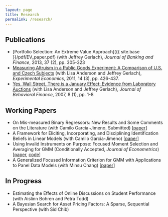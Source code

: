 ```yaml
---
layout: page
title: Research
permalink: /research/
---
```

## Publications

- [Portfolio Selection: An Extreme Value Approach]({{ site.base }}/pdf/EV_paper.pdf) (with Jeffrey Gerlach), *Journal of Banking and Finance*, 2013, 37 (2), pp. 305-323
- [Measuring Altruism in a Public Goods Experiment: A Comparison of U.S. and Czech Subjects](http://link.springer.com/article/10.1007%2Fs10683-011-9274-8) (with Lisa Anderson and Jeffrey Gerlach), *Experimental Economics*, 2011, 14 (3), pp. 426-437.
- [Yes, Wall Street, There is a January Effect: Evidence from Laboratory Auctions](http://www.tandfonline.com/doi/abs/10.1080/15427560709337012) (with Lisa Anderson and Jeffrey Gerlach), *Journal of Behavioral Finance*, 2007, 8 (1), pp. 1-8

## Working Papers

- On Mis-measured Binary Regressors: New Results and Some Comments on the Literature (with Camilo Garcia-Jimeno, Submitted) [[paper](http://ditraglia.com//pdf/DiTraglia_Garcia-Jimeno_2015b.pdf)] 
- A Framework for Eliciting, Incorporating, and Disciplining Identification Beliefs in Linear Models (with Camilo Garcia-Jimeno) [[paper](http://ditraglia.com/pdf/DiTraglia_Garcia-Jimeno.pdf)]
- Using Invalid Instruments on Purpose: Focused Moment Selection and Averaging for GMM (Conditionally Accepted, *Journal of Econometrics*) [[paper](http://ditraglia.com/pdf/DiTraglia_FMSC_2016_04_17.pdf), [code](https://github.com/fditraglia/fmsc)]
- A Generalized Focused Information Criterion for GMM with Applications to Panel Data Models (with Minsu Chang) [[paper](http://ditraglia.com/pdf/GFIC_paper.pdf)]

## In Progress
- Estimating the Effects of Online Discussions on Student Performance (with Aislinn Bohren and Petra Todd)
- A Bayesian Search for Asset Pricing Factors: A Sparse, Sequential Perspective (with Sid Chib)

